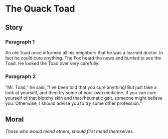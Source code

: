 
# The Quack Toad

## Story


### Paragraph 1

An old Toad once informed all his neighbors that he was a learned doctor. In fact he could cure anything. The Fox heard the news and hurried to see the Toad. He looked the Toad over very carefully.



### Paragraph 2

"Mr. Toad," he said, "I've been told that you cure anything! But just take a look at yourself, and then try some of your own medicine. If you can cure yourself of that blotchy skin and that rheumatic gait, someone might believe you. Otherwise, I should advise you to try some other profession."



## Moral

_Those who would mend others, should first mend themselves._

